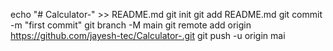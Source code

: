 echo "# Calculator-" >> README.md
git init
git add README.md
git commit -m "first commit"
git branch -M main
git remote add origin https://github.com/jayesh-tec/Calculator-.git
git push -u origin mai
